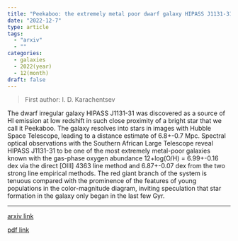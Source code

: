 ```yaml
---
title: "Peekaboo: the extremely metal poor dwarf galaxy HIPASS J1131-31"
date: "2022-12-7"
type: article
tags:
  - "arxiv"
  - ""
categories:
  - galaxies
  - 2022(year)
  - 12(month)
draft: false
---
```


> First author: I. D. Karachentsev

 The dwarf irregular galaxy HIPASS J1131-31 was discovered as a source of HI
emission at low redshift in such close proximity of a bright star that we call
it Peekaboo. The galaxy resolves into stars in images with Hubble Space
Telescope, leading to a distance estimate of 6.8+-0.7 Mpc. Spectral optical
observations with the Southern African Large Telescope reveal HIPASS J1131-31
to be one of the most extremely metal-poor galaxies known with the gas-phase
oxygen abundance 12+log(O/H) = 6.99+-0.16 dex via the direct [OIII] 4363 line
method and 6.87+-0.07 dex from the two strong line empirical methods. The red
giant branch of the system is tenuous compared with the prominence of the
features of young populations in the color-magnitude diagram, inviting
speculation that star formation in the galaxy only began in the last few Gyr.

---
[arxiv link](http://arxiv.org/abs/2212.03478v1)

[pdf link](http://arxiv.org/pdf/2212.03478v1)